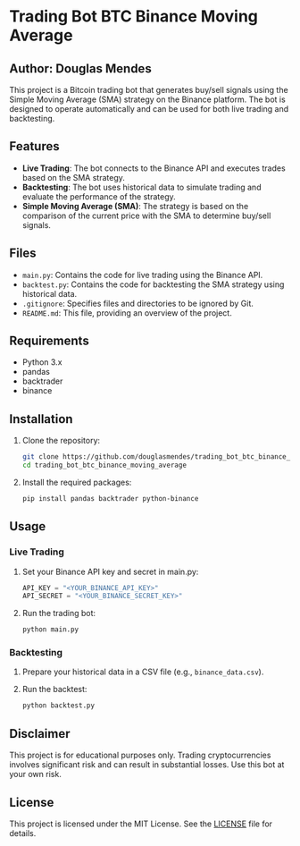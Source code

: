 # Trading Bot BTC Binance Moving Average

## Author: Douglas Mendes

This project is a Bitcoin trading bot that generates buy/sell signals using the Simple Moving Average (SMA) strategy on the Binance platform. The bot is designed to operate automatically and can be used for both live trading and backtesting.

## Features

- **Live Trading**: The bot connects to the Binance API and executes trades based on the SMA strategy.
- **Backtesting**: The bot uses historical data to simulate trading and evaluate the performance of the strategy.
- **Simple Moving Average (SMA)**: The strategy is based on the comparison of the current price with the SMA to determine buy/sell signals.

## Files

- `main.py`: Contains the code for live trading using the Binance API.
- `backtest.py`: Contains the code for backtesting the SMA strategy using historical data.
- `.gitignore`: Specifies files and directories to be ignored by Git.
- `README.md`: This file, providing an overview of the project.

## Requirements

- Python 3.x
- pandas
- backtrader
- binance

## Installation

1. Clone the repository:
    ```sh
    git clone https://github.com/douglasmendes/trading_bot_btc_binance_moving_average.git
    cd trading_bot_btc_binance_moving_average
    ```

2. Install the required packages:
    ```sh
    pip install pandas backtrader python-binance
    ```

## Usage

### Live Trading

1. Set your Binance API key and secret in main.py:
    ```python
    API_KEY = "<YOUR_BINANCE_API_KEY>"
    API_SECRET = "<YOUR_BINANCE_SECRET_KEY>"
    ```

2. Run the trading bot:
    ```sh
    python main.py
    ```

### Backtesting

1. Prepare your historical data in a CSV file (e.g., `binance_data.csv`).

2. Run the backtest:
    ```sh
    python backtest.py
    ```

## Disclaimer

This project is for educational purposes only. Trading cryptocurrencies involves significant risk and can result in substantial losses. Use this bot at your own risk.

## License

This project is licensed under the MIT License. See the [LICENSE](LICENSE) file for details.




